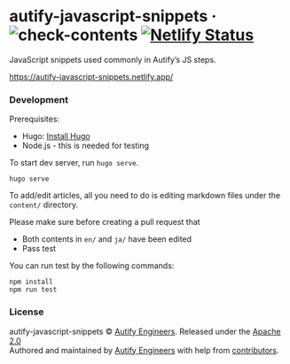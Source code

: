 # autify-javascript-snippets &middot; ![check-contents](https://github.com/autifyhq/autify-javascript-snippets/workflows/check-contents/badge.svg?branch=master) [![Netlify Status](https://api.netlify.com/api/v1/badges/9645bcb3-2964-440f-9b31-ebd3d9cc908c/deploy-status)](https://app.netlify.com/sites/autify-javascript-snippets/deploys)

JavaScript snippets used commonly in Autify’s JS steps.

https://autify-javascript-snippets.netlify.app/

### Development

Prerequisites:

- Hugo: [Install Hugo](https://gohugo.io/getting-started/installing/)
- Node.js - this is needed for testing

To start dev server, run `hugo serve`.

```
hugo serve
```

To add/edit articles, all you need to do is editing markdown files under the `content/` directory.

Please make sure before creating a pull request that

- Both contents in `en/` and `ja/` have been edited
- Pass test

You can run test by the following commands:

```
npm install
npm run test
```

### License

autify-javascript-snippets © [Autify Engineers](https://github.com/autifyhq). Released under the [Apache 2.0](LICENSE)<br/>
Authored and maintained by [Autify Engineers](https://github.com/autifyhq) with help from [contributors](https://github.com/autifyhq/autify-javascript-snippets/graphs/contributors).
